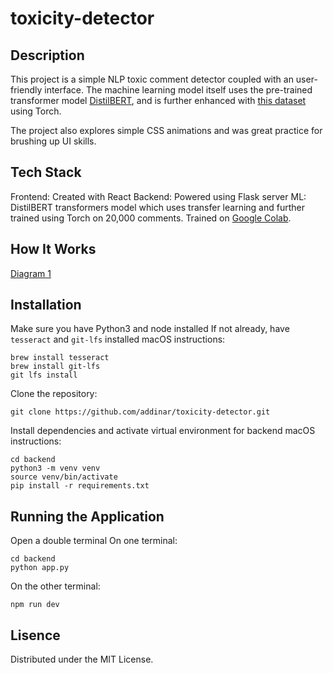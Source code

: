 # toxicity-detector

## **Description**

This project is a simple NLP toxic comment detector coupled with an user-friendly interface. The machine learning model itself uses the pre-trained transformer model [DistilBERT](https://huggingface.co/distilbert/distilbert-base-uncased), and is further enhanced with [this dataset](https://huggingface.co/datasets/Koushim/processed-jigsaw-toxic-comments) using Torch. 

The project also explores simple CSS animations and was great practice for brushing up UI skills.

## **Tech Stack**
Frontend: Created with React
Backend: Powered using Flask server
ML: DistilBERT transformers model which uses transfer learning and further trained using Torch on 20,000 comments. Trained on [Google Colab](https://colab.research.google.com/drive/1gfbBc1hSW60OOB7IIjpzwmpEYMBt-PlH?usp=sharing).

## **How It Works**
[Diagram 1](https://imgur.com/a/oN24cRa)

## **Installation**
Make sure you have Python3 and node installed
If not already, have `tesseract` and `git-lfs` installed 
	macOS instructions:
```
brew install tesseract
brew install git-lfs
git lfs install
```
Clone the repository:
```
git clone https://github.com/addinar/toxicity-detector.git
```
Install dependencies and activate virtual environment for backend
macOS instructions:
```
cd backend
python3 -m venv venv
source venv/bin/activate
pip install -r requirements.txt
```

## **Running the Application**
Open a double terminal
On one terminal:
```
cd backend
python app.py
```
On the other terminal:
```
npm run dev
```
## Lisence
Distributed under the MIT License.
